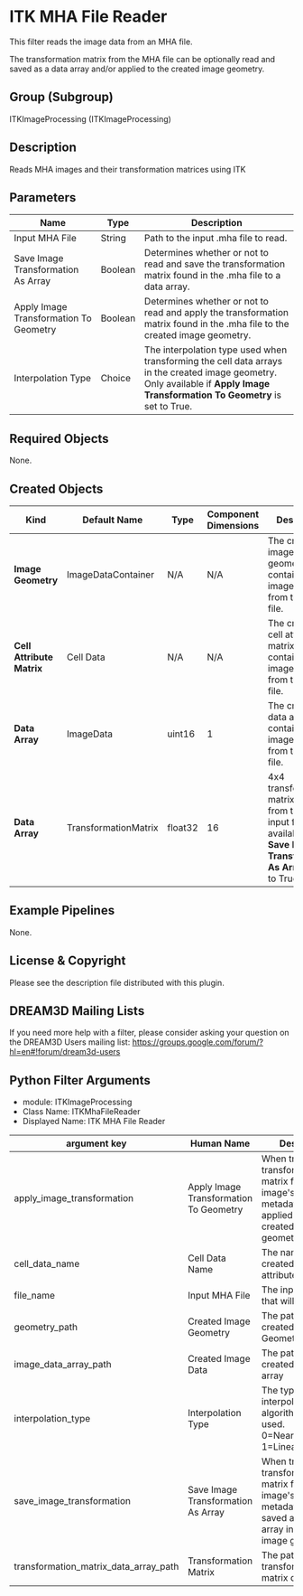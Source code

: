 # ITK MHA File Reader

This filter reads the image data from an MHA file.

The transformation matrix from the MHA file can be optionally read and saved as a data array and/or applied to the created image geometry.

## Group (Subgroup) ##

ITKImageProcessing (ITKImageProcessing)

## Description ##

Reads MHA images and their transformation matrices using ITK

## Parameters ##

| Name             | Type | Description |
|------------------|------|-------------|
| Input MHA File | String | Path to the input .mha file to read. |
| Save Image Transformation As Array | Boolean | Determines whether or not to read and save the transformation matrix found in the .mha file to a data array. |
| Apply Image Transformation To Geometry | Boolean | Determines whether or not to read and apply the transformation matrix found in the .mha file to the created image geometry. |
| Interpolation Type | Choice | The interpolation type used when transforming the cell data arrays in the created image geometry. Only available if **Apply Image Transformation To Geometry** is set to True.|

## Required Objects ##

None.

## Created Objects ##

| Kind | Default Name | Type | Component Dimensions | Description |
|------|--------------|------|----------------------|-------------|
| **Image Geometry** | ImageDataContainer | N/A | N/A | The created image geometry that contains the image data from the .mha file. |
| **Cell Attribute Matrix** | Cell Data | N/A | N/A | The created cell attribute matrix that contains the image data from the .mha file. |
| **Data Array** | ImageData | uint16 | 1 | The created data array that contains the image data from the .mha file. |
| **Data Array** | TransformationMatrix | float32 | 16 | 4x4 transformation matrix read from the .mha input file. Only available if **Save Image Transformation As Array** is set to True. |

## Example Pipelines ##

None.

## License & Copyright ##

Please see the description file distributed with this plugin.

## DREAM3D Mailing Lists ##

If you need more help with a filter, please consider asking your question on the DREAM3D Users mailing list:
https://groups.google.com/forum/?hl=en#!forum/dream3d-users


## Python Filter Arguments

+ module: ITKImageProcessing
+ Class Name: ITKMhaFileReader
+ Displayed Name: ITK MHA File Reader

| argument key | Human Name | Description | Parameter Type |
|--------------|------------|-------------|----------------|
| apply_image_transformation | Apply Image Transformation To Geometry | When true, the transformation matrix found in the image's header metadata will be applied to the created image geometry. | complex.BoolParameter |
| cell_data_name | Cell Data Name | The name of the created cell attribute matrix | complex.DataObjectNameParameter |
| file_name | Input MHA File | The input .mha file that will be read. | complex.FileSystemPathParameter |
| geometry_path | Created Image Geometry | The path to the created Image Geometry | complex.DataGroupCreationParameter |
| image_data_array_path | Created Image Data | The path to the created image data array | complex.ArrayCreationParameter |
| interpolation_type | Interpolation Type | The type of interpolation algorithm that is used. 0=NearestNeighbor, 1=Linear | complex.ChoicesParameter |
| save_image_transformation | Save Image Transformation As Array | When true, the transformation matrix found in the image's header metadata will be saved as a data array in the created image geometry. | complex.BoolParameter |
| transformation_matrix_data_array_path | Transformation Matrix | The path to the transformation matrix data array | complex.ArrayCreationParameter |

